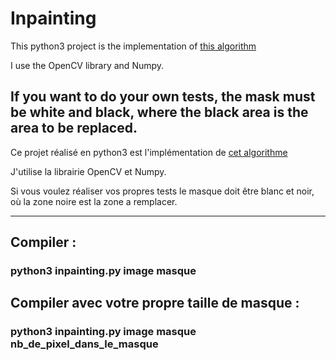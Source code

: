 # Inpainting


This python3 project is the implementation of [this algorithm](https://www.microsoft.com/en-us/research/wp-content/uploads/2016/02/criminisi_cvpr2003.pdf)

I use the OpenCV library and Numpy.

If you want to do your own tests, the mask must be white and black, where the black area is the area to be replaced.
--------------------------------------------------------------------------------------------------
Ce projet réalisé en python3 est l'implémentation de [cet algorithme](https://www.microsoft.com/en-us/research/wp-content/uploads/2016/02/criminisi_cvpr2003.pdf)

J'utilise la librairie OpenCV et Numpy.

Si vous voulez réaliser vos propres tests le masque doit être blanc et noir, où la zone noire est la zone a remplacer.

--------------------------------------------------------------------------------------------------

## Compiler :
### python3 inpainting.py image masque


## Compiler avec votre propre taille de masque :

### python3 inpainting.py image masque nb_de_pixel_dans_le_masque

